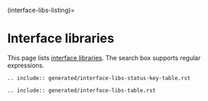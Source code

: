 (interface-libs-listing)=
# Interface libraries

This page lists [interface libraries](#charm-libs-interface). The search box supports regular expressions.

```{eval-rst}
.. include:: generated/interface-libs-status-key-table.rst
```

```{eval-rst}
.. include:: generated/interface-libs-table.rst
```
